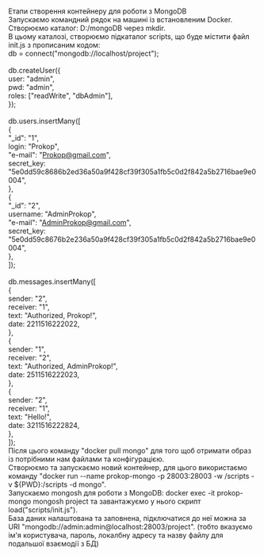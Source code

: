 <br>Етапи створення контейнеру для роботи з MongoDB
<br>Запускаємо командний рядок на машині із встановленим Docker.
<br>Створюємо каталог: D:/mongoDB через mkdir.
<br>В цьому каталозі, створюємо підкаталог scripts, що буде містити файл init.js з прописаним кодом:
<br>db = connect("mongodb://localhost/project");
<br>
<br>db.createUser({
<br> user: "admin",
<br>  pwd: "admin",
<br>  roles: ["readWrite", "dbAdmin"],
<br>});
<br>
<br>db.users.insertMany([
<br> {
<br>    "_id": "1",
<br>    login: "Prokop",
<br>    "e-mail": "Prokop@gmail.com",
<br>    secret_key: "5e0dd59c8686b2ed36a50a9f428cf39f305a1fb5c0d2f842a5b2716bae9e0004",
<br>  },
<br>  {
<br>    "_id": "2",
<br>    username: "AdminProkop",
<br>    "e-mail": "AdminProkop@gmail.com",
<br>    secret_key: "5e0dd59c8676b2e236a50a9f428cf39f305a1fb5c0d2f842a5b2716bae9e0004",
<br>  },
<br>]);
<br>
<br>db.messages.insertMany([
<br> {
<br>  sender: "2",
<br>  receiver: "1",
<br>  text: "Authorized, Prokop!",
<br>  date: 2211516222022,
<br>  },
<br>  {
<br>    sender: "1",
<br>    receiver: "2",
<br>    text: "Authorized, AdminProkop!",
<br>    date: 2511516222023,
<br>  },
<br>  {
<br>    sender: "2",
<br>    receiver: "1",
<br>   text: "Hello!",
<br>    date: 3211516222824,
<br>  },
<br>]);
<br>Після цього команду "docker pull mongo" для того щоб отримати образ із потрібними нам файлами та конфігурацією.
<br>Створюємо та запускаємо новий контейнер, для цього використаємо команду "docker run --name prokop-mongo -p 28003:28003 -w /scripts -v ${PWD}:/scripts -d mongo".
<br>Запускаємо mongosh для роботи з MongoDB: docker exec -it prokop-mongo mongosh project та завантажуємо у нього скрипт load("scripts/init.js").
<br>База даних налаштована та заповнена, підключатися до неї можна за URI "mongodb://admin:admin@localhost:28003/project". (тобто вказуємо ім'я користувача, пароль, локалбну адресу та назву файлу для подальшої взаємодії з БД)
